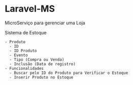 # Laravel-MS
MicroServiço para gerenciar uma Loja

Sistema de Estoque

	- Produto
	  - ID
	  - ID Produto
	  - Evento
	  - Tipo (Compra ou Venda)
	  - Inclusão (Data de registro)
	- Funcionalidades
	  - Buscar pelo ID do Produto para Verificar o Estoque
	  - Inserir Produto no Estoque